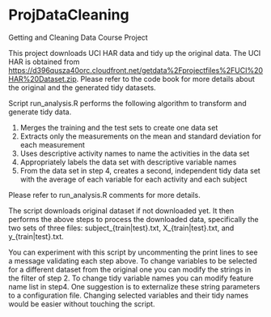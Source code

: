 # ProjDataCleaning
Getting and Cleaning Data Course Project

This project downloads UCI HAR data and tidy up the original data.  The UCI HAR is obtained from https://d396qusza40orc.cloudfront.net/getdata%2Fprojectfiles%2FUCI%20HAR%20Dataset.zip.
Please refer to the code book for more details about the original and the generated tidy datasets.

Script run_analysis.R performs the following algorithm to transform and generate tidy data.

1. Merges the training and the test sets to create one data set
2. Extracts only the measurements on the mean and standard deviation for each measurement
3. Uses descriptive activity names to name the activities in the data set
4. Appropriately labels the data set with descriptive variable names
5. From the data set in step 4, creates a second, independent tidy data set with the average of each variable for each activity and each subject

Please refer to run_analysis.R comments for more details.

The script downloads original dataset if not downloaded yet.  It then performs the above steps to process the downloaded data, specifically the two sets of three files: subject_{train|test}.txt, X_{train|test}.txt, and y_{train|test}.txt.

You can experiment with this script by uncommenting the print lines to see a message validating each step above.  To change variables to be selected for a different dataset from the original one you can modify the strings in the filter of step 2.  To change tidy variable names you can modify feature name list in step4.  One suggestion is to externalize these string parameters to a configuration file.  Changing selected variables and their tidy names would be easier without touching the script.


